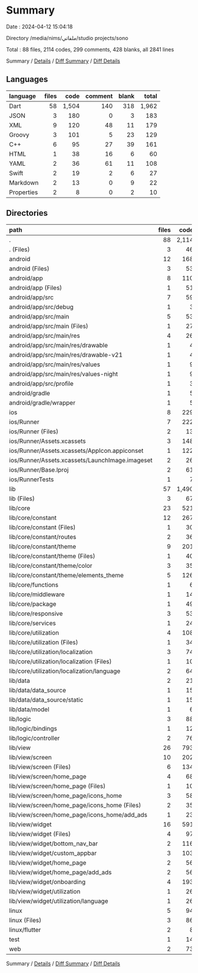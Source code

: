 # Summary

Date : 2024-04-12 15:04:18

Directory /media/nims/ملفاتي/studio projects/sono

Total : 88 files,  2114 codes, 299 comments, 428 blanks, all 2841 lines

Summary / [Details](details.md) / [Diff Summary](diff.md) / [Diff Details](diff-details.md)

## Languages
| language | files | code | comment | blank | total |
| :--- | ---: | ---: | ---: | ---: | ---: |
| Dart | 58 | 1,504 | 140 | 318 | 1,962 |
| JSON | 3 | 180 | 0 | 3 | 183 |
| XML | 9 | 120 | 48 | 11 | 179 |
| Groovy | 3 | 101 | 5 | 23 | 129 |
| C++ | 6 | 95 | 27 | 39 | 161 |
| HTML | 1 | 38 | 16 | 6 | 60 |
| YAML | 2 | 36 | 61 | 11 | 108 |
| Swift | 2 | 19 | 2 | 6 | 27 |
| Markdown | 2 | 13 | 0 | 9 | 22 |
| Properties | 2 | 8 | 0 | 2 | 10 |

## Directories
| path | files | code | comment | blank | total |
| :--- | ---: | ---: | ---: | ---: | ---: |
| . | 88 | 2,114 | 299 | 428 | 2,841 |
| . (Files) | 3 | 46 | 61 | 18 | 125 |
| android | 12 | 168 | 51 | 34 | 253 |
| android (Files) | 3 | 53 | 0 | 12 | 65 |
| android/app | 8 | 110 | 51 | 21 | 182 |
| android/app (Files) | 1 | 51 | 5 | 12 | 68 |
| android/app/src | 7 | 59 | 46 | 9 | 114 |
| android/app/src/debug | 1 | 3 | 4 | 1 | 8 |
| android/app/src/main | 5 | 53 | 38 | 7 | 98 |
| android/app/src/main (Files) | 1 | 27 | 6 | 1 | 34 |
| android/app/src/main/res | 4 | 26 | 32 | 6 | 64 |
| android/app/src/main/res/drawable | 1 | 4 | 7 | 2 | 13 |
| android/app/src/main/res/drawable-v21 | 1 | 4 | 7 | 2 | 13 |
| android/app/src/main/res/values | 1 | 9 | 9 | 1 | 19 |
| android/app/src/main/res/values-night | 1 | 9 | 9 | 1 | 19 |
| android/app/src/profile | 1 | 3 | 4 | 1 | 8 |
| android/gradle | 1 | 5 | 0 | 1 | 6 |
| android/gradle/wrapper | 1 | 5 | 0 | 1 | 6 |
| ios | 8 | 229 | 4 | 13 | 246 |
| ios/Runner | 7 | 222 | 2 | 9 | 233 |
| ios/Runner (Files) | 2 | 13 | 0 | 3 | 16 |
| ios/Runner/Assets.xcassets | 3 | 148 | 0 | 4 | 152 |
| ios/Runner/Assets.xcassets/AppIcon.appiconset | 1 | 122 | 0 | 1 | 123 |
| ios/Runner/Assets.xcassets/LaunchImage.imageset | 2 | 26 | 0 | 3 | 29 |
| ios/Runner/Base.lproj | 2 | 61 | 2 | 2 | 65 |
| ios/RunnerTests | 1 | 7 | 2 | 4 | 13 |
| lib | 57 | 1,490 | 130 | 311 | 1,931 |
| lib (Files) | 3 | 67 | 48 | 22 | 137 |
| lib/core | 23 | 521 | 79 | 168 | 768 |
| lib/core/constant | 12 | 267 | 47 | 86 | 400 |
| lib/core/constant (Files) | 1 | 30 | 3 | 11 | 44 |
| lib/core/constant/routes | 2 | 36 | 30 | 23 | 89 |
| lib/core/constant/theme | 9 | 201 | 14 | 52 | 267 |
| lib/core/constant/theme (Files) | 1 | 40 | 0 | 4 | 44 |
| lib/core/constant/theme/color | 3 | 35 | 14 | 26 | 75 |
| lib/core/constant/theme/elements_theme | 5 | 126 | 0 | 22 | 148 |
| lib/core/functions | 1 | 6 | 0 | 3 | 9 |
| lib/core/middleware | 1 | 14 | 0 | 7 | 21 |
| lib/core/package | 1 | 49 | 0 | 5 | 54 |
| lib/core/responsive | 3 | 53 | 1 | 17 | 71 |
| lib/core/services | 1 | 24 | 0 | 9 | 33 |
| lib/core/utilization | 4 | 108 | 31 | 41 | 180 |
| lib/core/utilization (Files) | 1 | 34 | 0 | 12 | 46 |
| lib/core/utilization/localization | 3 | 74 | 31 | 29 | 134 |
| lib/core/utilization/localization (Files) | 1 | 10 | 2 | 3 | 15 |
| lib/core/utilization/localization/language | 2 | 64 | 29 | 26 | 119 |
| lib/data | 2 | 21 | 0 | 3 | 24 |
| lib/data/data_source | 1 | 15 | 0 | 2 | 17 |
| lib/data/data_source/static | 1 | 15 | 0 | 2 | 17 |
| lib/data/model | 1 | 6 | 0 | 1 | 7 |
| lib/logic | 3 | 88 | 1 | 23 | 112 |
| lib/logic/bindings | 1 | 12 | 1 | 5 | 18 |
| lib/logic/controller | 2 | 76 | 0 | 18 | 94 |
| lib/view | 26 | 793 | 2 | 95 | 890 |
| lib/view/screen | 10 | 202 | 0 | 34 | 236 |
| lib/view/screen (Files) | 6 | 134 | 0 | 23 | 157 |
| lib/view/screen/home_page | 4 | 68 | 0 | 11 | 79 |
| lib/view/screen/home_page (Files) | 1 | 10 | 0 | 3 | 13 |
| lib/view/screen/home_page/icons_home | 3 | 58 | 0 | 8 | 66 |
| lib/view/screen/home_page/icons_home (Files) | 2 | 35 | 0 | 5 | 40 |
| lib/view/screen/home_page/icons_home/add_ads | 1 | 23 | 0 | 3 | 26 |
| lib/view/widget | 16 | 591 | 2 | 61 | 654 |
| lib/view/widget (Files) | 4 | 97 | 2 | 17 | 116 |
| lib/view/widget/bottom_nav_bar | 2 | 116 | 0 | 9 | 125 |
| lib/view/widget/custom_appbar | 3 | 103 | 0 | 12 | 115 |
| lib/view/widget/home_page | 2 | 56 | 0 | 6 | 62 |
| lib/view/widget/home_page/add_ads | 2 | 56 | 0 | 6 | 62 |
| lib/view/widget/onboarding | 4 | 193 | 0 | 14 | 207 |
| lib/view/widget/utilization | 1 | 26 | 0 | 3 | 29 |
| lib/view/widget/utilization/language | 1 | 26 | 0 | 3 | 29 |
| linux | 5 | 94 | 27 | 38 | 159 |
| linux (Files) | 3 | 86 | 18 | 27 | 131 |
| linux/flutter | 2 | 8 | 9 | 11 | 28 |
| test | 1 | 14 | 10 | 7 | 31 |
| web | 2 | 73 | 16 | 7 | 96 |

Summary / [Details](details.md) / [Diff Summary](diff.md) / [Diff Details](diff-details.md)